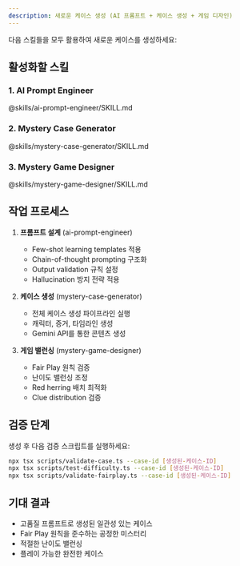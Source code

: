 ```yaml
---
description: 새로운 케이스 생성 (AI 프롬프트 + 케이스 생성 + 게임 디자인)
---
```


다음 스킬들을 모두 활용하여 새로운 케이스를 생성하세요:

## 활성화할 스킬

### 1. AI Prompt Engineer
@skills/ai-prompt-engineer/SKILL.md

### 2. Mystery Case Generator
@skills/mystery-case-generator/SKILL.md

### 3. Mystery Game Designer
@skills/mystery-game-designer/SKILL.md

## 작업 프로세스

1. **프롬프트 설계** (ai-prompt-engineer)
   - Few-shot learning templates 적용
   - Chain-of-thought prompting 구조화
   - Output validation 규칙 설정
   - Hallucination 방지 전략 적용

2. **케이스 생성** (mystery-case-generator)
   - 전체 케이스 생성 파이프라인 실행
   - 캐릭터, 증거, 타임라인 생성
   - Gemini API를 통한 콘텐츠 생성

3. **게임 밸런싱** (mystery-game-designer)
   - Fair Play 원칙 검증
   - 난이도 밸런싱 조정
   - Red herring 배치 최적화
   - Clue distribution 검증

## 검증 단계

생성 후 다음 검증 스크립트를 실행하세요:
```bash
npx tsx scripts/validate-case.ts --case-id [생성된-케이스-ID]
npx tsx scripts/test-difficulty.ts --case-id [생성된-케이스-ID]
npx tsx scripts/validate-fairplay.ts --case-id [생성된-케이스-ID]
```

## 기대 결과

- 고품질 프롬프트로 생성된 일관성 있는 케이스
- Fair Play 원칙을 준수하는 공정한 미스터리
- 적절한 난이도 밸런싱
- 플레이 가능한 완전한 케이스
